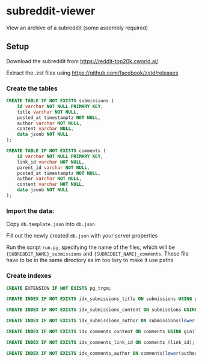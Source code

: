 # subreddit-viewer
View an archive of a subreddit (some assembly required)

## Setup

Download the subreddit from https://reddit-top20k.cworld.ai/

Extract the .zst files using https://github.com/facebook/zstd/releases

### Create the tables

```sql
CREATE TABLE IF NOT EXISTS submissions (
	id varchar NOT NULL PRIMARY KEY,
	title varchar NOT NULL,
	posted_at timestamptz NOT NULL,
	author varchar NOT NULL,
	content varchar NULL,
	data jsonb NOT NULL
);

CREATE TABLE IF NOT EXISTS comments (
	id varchar NOT NULL PRIMARY KEY,
	link_id varchar NOT NULL,
	parent_id varchar NOT NULL,
	posted_at timestamptz NOT NULL,
	author varchar NOT NULL,
	content varchar NOT NULL,
	data jsonb NOT NULL
);
```

### Import the data:

Copy `db.template.json` into `db.json`

Fill out the newly created `db.json` with your server properties

Run the script `run.py`, specifying the name of the files, which will be `{SUBREDDIT_NAME}_submissions` and `{SUBREDDIT_NAME}_comments`. These file have to be in the same directory as im too lazy to make it use paths

### Create indexes

```sql
CREATE EXTENSION IF NOT EXISTS pg_trgm;

CREATE INDEX IF NOT EXISTS idx_submissions_title ON submissions USING gin (lower(title) gin_trgm_ops);

CREATE INDEX IF NOT EXISTS idx_submissions_content ON submissions USING gin (lower(content) gin_trgm_ops);

CREATE INDEX IF NOT EXISTS idx_submissions_author ON submissions(lower(author));

CREATE INDEX IF NOT EXISTS idx_comments_content ON comments USING gin(lower(content) gin_trgm_ops);

CREATE INDEX IF NOT EXISTS idx_comments_link_id ON comments (link_id);

CREATE INDEX IF NOT EXISTS idx_comments_author ON comments(lower(author));
```
